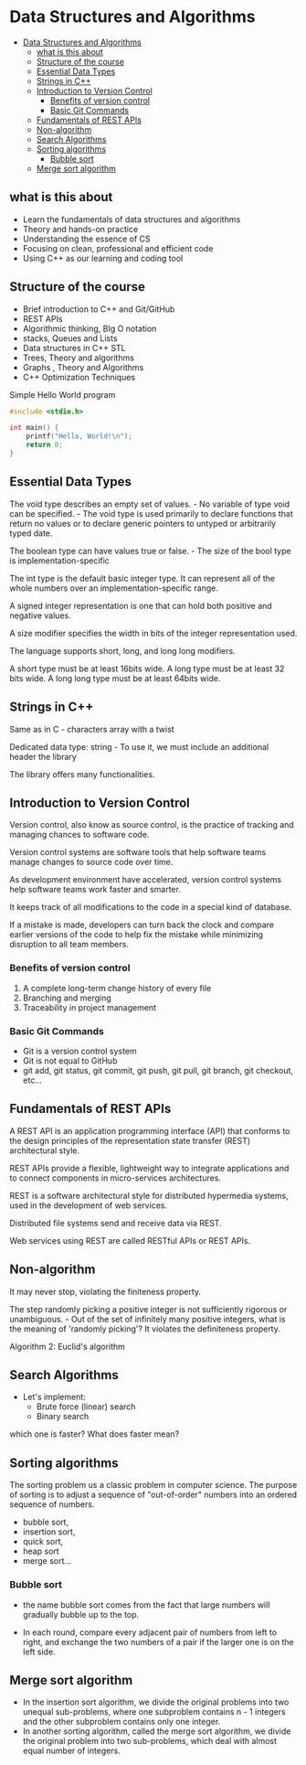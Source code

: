 # Data Structures and Algorithms

- [Data Structures and Algorithms](#data-structures-and-algorithms)
  - [what is this about](#what-is-this-about)
  - [Structure of the course](#structure-of-the-course)
  - [Essential Data Types](#essential-data-types)
  - [Strings in C++](#strings-in-c)
  - [Introduction to Version Control](#introduction-to-version-control)
    - [Benefits of version control](#benefits-of-version-control)
    - [Basic Git Commands](#basic-git-commands)
  - [Fundamentals of REST APIs](#fundamentals-of-rest-apis)
  - [Non-algorithm](#non-algorithm)
  - [Search Algorithms](#search-algorithms)
  - [Sorting algorithms](#sorting-algorithms)
    - [Bubble sort](#bubble-sort)
  - [Merge sort algorithm](#merge-sort-algorithm)

## what is this about

- Learn the fundamentals of data structures and algorithms
- Theory and hands-on practice
- Understanding the essence of CS
- Focusing on clean, professional and efficient code
- Using C++ as our learning and coding tool

## Structure of the course

- Brief introduction to C++ and Git/GitHub
- REST APIs
- Algorithmic thinking, BIg O notation
- stacks, Queues and Lists
- Data structures in C++ STL
- Trees, Theory and algorithms
- Graphs , Theory and Algorithms
- C++ Optimization Techniques

Simple Hello World program

```c++
#include <stdio.h>

int main() {
    printf("Hello, World!\n");
    return 0;
}
```

## Essential Data Types

The void type describes an empty set of values.
    - No variable of type void can be specified.
    - The void type is used primarily to declare functions that return no values or to declare generic pointers to untyped or arbitrarily typed date.

The boolean type can have values true or false.
    - The size of the bool type is implementation-specific

The int type is the default basic integer type. It can represent all of the whole numbers over an implementation-specific range.

A signed integer representation is one that can hold both positive and negative values.

A size modifier specifies the width in bits of the integer representation used.

The language supports short, long, and long long modifiers.

A short type must be at least 16bits wide. A long type must be at least 32 bits wide. A long long type must be at least 64bits wide.

## Strings in C++

Same as in C
    - characters array with a twist

Dedicated data type: string
    - To use it, we must include an additional header the <string> library

The <string> library offers many functionalities.

## Introduction to Version Control

Version control, also know as source control, is the practice of tracking and managing chances to software code.

Version control systems are software tools that help software teams manage changes to source code over time.

As development environment have accelerated, version control systems help software teams work faster and smarter.

It keeps track of all modifications to the code in a special kind of database.

If a mistake is made, developers can turn back the clock and compare earlier versions of the code to help fix the mistake while minimizing disruption to all team members.

### Benefits of version control

1. A complete long-term change history of every file
2. Branching and merging
3. Traceability in project management

### Basic Git Commands

- Git is a version control system
- Git is not equal to GitHub
- git add, git status, git commit, git push, git pull, git branch, git checkout, etc...

## Fundamentals of REST APIs

A REST API is an application programming interface (API) that conforms to the design principles of the representation state transfer (REST) architectural style.

REST APIs provide a flexible, lightweight way to integrate applications and to connect components in micro-services architectures.

REST is a software architectural style for distributed hypermedia systems, used in the development of web services.

Distributed file systems send and receive data via REST.

Web services using REST are called RESTful APIs or REST APIs.

## Non-algorithm 

It may never stop, violating the finiteness property. 

The step randomly picking a positive integer is not sufficiently rigorous or unambiguous.
    - Out of the set of infinitely many positive integers, what is the meaning of 'randomly picking'? It violates the definiteness property.

Algorithm 2: Euclid's algorithm

## Search Algorithms

- Let's implement:
  - Brute force (linear) search
  - Binary search

which one is faster?
What does faster mean?

## Sorting algorithms

The sorting problem us a classic problem in computer science. The purpose of sorting is to adjust a sequence of "out-of-order" numbers into an ordered sequence of numbers.

- bubble sort,
- insertion sort,
- quick sort,
- heap sort
- merge sort...

### Bubble sort

- the name bubble sort comes from the fact that large numbers will gradually bubble up to the top. 

- In each round, compare every adjacent pair of numbers from left to right, and exchange the two numbers of a pair if the larger one is on the left side.

## Merge sort algorithm

- In the insertion sort algorithm, we divide the original problems into two unequal sub-problems, where one subproblem contains n - 1 integers and the other subproblem contains only one integer. 
- In another sorting algorithm, called the merge sort algorithm, we divide the original problem into two sub-problems, which deal with almost equal number of integers.

